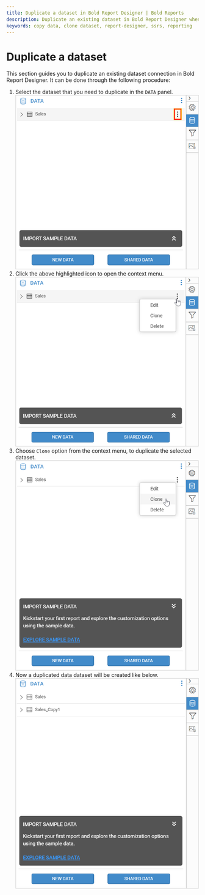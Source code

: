 ```yaml
---
title: Duplicate a dataset in Bold Report Designer | Bold Reports
description: Duplicate an existing dataset in Bold Report Designer when data-level restrictions need to be imposed for report items.
keywords: copy data, clone dataset, report-designer, ssrs, reporting
---
```


# Duplicate a dataset

This section guides you to duplicate an existing dataset connection in Bold Report Designer. It can be done through the following procedure:

1. Select the dataset that you need to duplicate in the `DATA` panel.
   ![Data item menu icon](/static/assets/on-premise/images/report-designer/manage-data/dataset/data-item-menu-icon.png)
2. Click the above highlighted icon to open the context menu.
   ![Data panel context menu](/static/assets/on-premise/images/report-designer/manage-data/dataset/data-panel-context-menu.png)
3. Choose `Clone` option from the context menu, to duplicate the selected dataset.
   ![Image represents the duplicate dataset icon](/static/assets/on-premise/images/report-designer/manage-data/dataset/clone-data-menu.png)
4. Now a duplicated data dataset will be created like below.
   ![Image represents the dataset is duplicated](/static/assets/on-premise/images/report-designer/manage-data/dataset/clone-data-representation.png)
